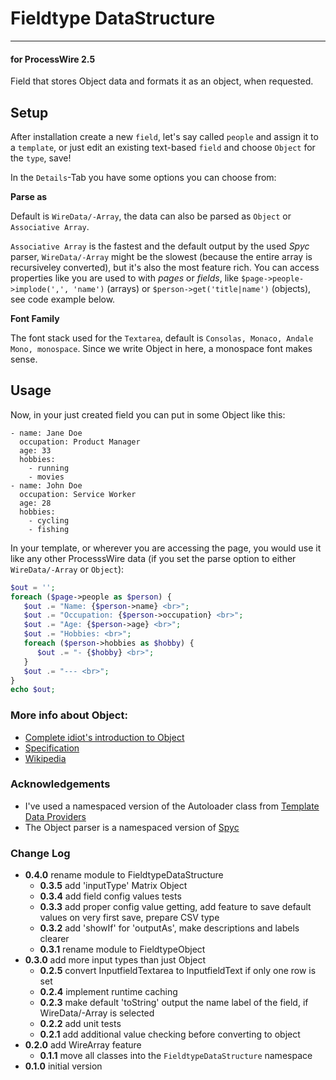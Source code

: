 # Fieldtype DataStructure

---

#### for ProcessWire 2.5

Field that stores Object data and formats it as an object, when requested.

## Setup

After installation create a new `field`, let's say called `people` and assign it to a `template`, or just edit an existing text-based `field` and choose `Object` for the `type`, save!

In the `Details`-Tab you have some options you can choose from:

**Parse as**

Default is `WireData/-Array`, the data can also be parsed as `Object` or `Associative Array`.

`Associative Array` is the fastest and the default output by the used *Spyc* parser, `WireData/-Array` might be the slowest (because the entire array is recursiveley converted), but it's also the most feature rich. You can access properties like you are used to with *pages* or *fields*, like `$page->people->implode(',', 'name')` (arrays) or `$person->get('title|name')` (objects), see code example below.

**Font Family**

The font stack used for the `Textarea`, default is `Consolas, Monaco, Andale Mono, monospace`. Since we write Object in here, a monospace font makes sense.

## Usage

Now, in your just created field you can put in some Object like this:

```Object
- name: Jane Doe
  occupation: Product Manager
  age: 33
  hobbies:
    - running
    - movies
- name: John Doe
  occupation: Service Worker
  age: 28
  hobbies:
    - cycling
    - fishing

```

In your template, or wherever you are accessing the page, you would use it like any other ProcesssWire data (if you set the parse option to either `WireData/-Array` or `Object`):

```PHP
$out = '';
foreach ($page->people as $person) {
   $out .= "Name: {$person->name} <br>";
   $out .= "Occupation: {$person->occupation} <br>";
   $out .= "Age: {$person->age} <br>";
   $out .= "Hobbies: <br>";
   foreach ($person->hobbies as $hobby) {
      $out .= "- {$hobby} <br>";
   }
   $out .= "--- <br>";
}
echo $out;
```

### More info about Object:

* [Complete idiot's introduction to Object](https://github.com/Animosity/CraftIRC/wiki/Complete-idiot%27s-introduction-to-yaml)
* [Specification](http://yaml.org/spec/1.0/)
* [Wikipedia](http://en.wikipedia.org/wiki/Object)

### Acknowledgements

* I've used a namespaced version of the Autoloader class from [Template Data Providers](https://github.com/marcostoll/processwire-template-data-providers)
* The Object parser is a namespaced version of [Spyc](https://github.com/mustangostang/spyc)



### Change Log

* **0.4.0** rename module to FieldtypeDataStructure
  * **0.3.5** add 'inputType' Matrix Object
  * **0.3.4** add field config values tests
  * **0.3.3** add proper config value getting, add feature to save default values on very first save, prepare CSV type
  * **0.3.2** add 'showIf' for 'outputAs', make descriptions and labels clearer
  * **0.3.1** rename module to FieldtypeObject
* **0.3.0** add more input types than just Object
  * **0.2.5** convert InputfieldTextarea to InputfieldText if only one row is set
  * **0.2.4** implement runtime caching
  * **0.2.3** make default 'toString' output the name label of the field, if WireData/-Array is selected
  * **0.2.2** add unit tests
  * **0.2.1** add additional value checking before converting to object
* **0.2.0** add WireArray feature
  * **0.1.1** move all classes into the `FieldtypeDataStructure` namespace
* **0.1.0** initial version

